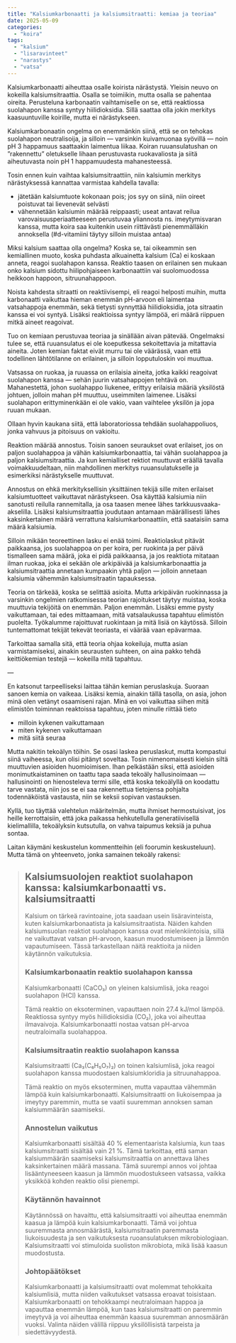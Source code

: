 ```yaml
---
title: "Kalsiumkarbonaatti ja kalsiumsitraatti: kemiaa ja teoriaa"
date: 2025-05-09
categories: 
  - "koira"
tags: 
  - "kalsium"
  - "lisaravinteet"
  - "narastys"
  - "vatsa"
---
```


Kalsiumkarbonaatti aiheuttaa osalle koirista närästystä. Yleisin neuvo on kokeilla kalsiumsitraattia. Osalla se toimiikin, mutta osalla se pahentaa oireita. Perusteluna karbonaatin vaihtamiselle on se, että reaktiossa suolahapon kanssa syntyy hiilidioksidia. Sillä saattaa olla jokin merkitys kaasuuntuville koirille, mutta ei närästykseen.

<!--more-->

Kalsiumkarbonaatin ongelma on enemmänkin siinä, että se on tehokas suolahapon neutralisoija, ja silloin — varsinkin kuivamuonaa syövillä — noin pH 3 happamuus saattaakin laimentua liikaa. Koiran ruuansulatushan on ”rakennettu” oletukselle lihaan perustuvasta ruokavaliosta ja siitä aiheutuvasta noin pH 1 happamuudesta mahanesteessä.

Tosin ennen kuin vaihtaa kalsiumsitraattiin, niin kalsiumin merkitys närästyksessä kannattaa varmistaa kahdella tavalla:

- jätetään kalsiumtuote kokonaan pois; jos syy on siinä, niin oireet poistuvat tai lievenevät selvästi
- vähennetään kalsiumin määrää reippaasti; useat antavat reilua varovaisuusperiaatteeseen perustuvaa yliannosta ns. imeytymisvaran kanssa, mutta koira saa kuitenkin usein riittävästi pienemmälläkin annoksella (#d-vitamiini täytyy silloin muistaa antaa)

Miksi kalsium saattaa olla ongelma? Koska se, tai oikeammin sen kemiallinen muoto, koska puhdasta alkuainetta kalsium (Ca) ei koskaan anneta, reagoi suolahapon kanssa. Reaktio taasen on erilainen sen mukaan onko kalsium sidottu hiilipohjaiseen karbonaattiin vai suolomuodossa heikkoon happoon, sitruunahappoon.

Noista kahdesta sitraatti on reaktiivisempi, eli reagoi helposti muihin, mutta karbonaatti vaikuttaa hieman enemmän pH-arvoon eli laimentaa vatsahappoja enemmän, sekä tietysti synnyttää hiilidioksidia, jota sitraatin kanssa ei voi syntyä. Lisäksi reaktioissa syntyy lämpöä, eri määrä riippuen mitkä aineet reagoivat.

Tuo on kemiaan perustuvaa teoriaa ja sinällään aivan pätevää. Ongelmaksi tulee se, että ruuansulatus ei ole koeputkessa sekoitettavia ja mitattavia aineita. Joten kemian faktat eivät murru tai ole väärässä, vaan että todellinen lähtötilanne on erilainen, ja silloin lopputuloskin voi muuttua.

Vatsassa on ruokaa, ja ruuassa on erilaisia aineita, jotka kaikki reagoivat suolahapon kanssa — sehän juurin vatsahappojen tehtävä on. Mahanestettä, johon suolahappo liukenee, erittyy erilaisia määriä yksilöstä johtuen, jolloin mahan pH muuttuu, useimmiten laimenee. Lisäksi suolahapon erittyminenkään ei ole vakio, vaan vaihtelee yksilön ja jopa ruuan mukaan.

Ollaan hyvin kaukana siitä, että laboratoriossa tehdään suolahappoliuos, jonka vahvuus ja pitoisuus on vakioitu.

Reaktion määrää annostus. Toisin sanoen seuraukset ovat erilaiset, jos on paljon suolahappoa ja vähän kalsiumkarbonaattia, tai vähän suolahappoa ja paljon kalsiumsitraattia. Ja kun kemialliset rektiot muuttuvat eräällä tavalla voimakkuudeltaan, niin mahdollinen merkitys ruuansulatukselle ja esimerkiksi närästykselle muuttuvat.

Annostus on ehkä merkityksellisin yksittäinen tekijä sille miten erilaiset kalsiumtuotteet vaikuttavat närästykseen. Osa käyttää kalsiumia niin sanotusti reilulla rannemitalla, ja osa taasen menee lähes tarkkuusvaaka-akselilla. Lisäksi kalsiumsitraattia joudutaan antamaan määrällisesti lähes kaksinkertainen määrä verrattuna kalsiumkarbonaattiin, että saataisiin sama määrä kalsiumia.

Silloin mikään teoreettinen lasku ei enää toimi. Reaktiolaskut pitävät paikkaansa, jos suolahappoa on per koira, per ruokinta ja per päivä tismalleen sama määrä, joka ei pidä paikkaansa, ja jos reaktiota mitataan ilman ruokaa, joka ei sekään ole arkipäivää ja kalsiumkarbonaattia ja kalsiumsitraattia annetaan kumpaakin yhtä paljon — jolloin annetaan kalsiumia vähemmän kalsiumsitraatin tapauksessa.

Teoria on tärkeää, koska se selittää asioita. Mutta arkipäivän ruokinnassa ja varsinkin ongelmien ratkomisessa teorian rajoitukset täytyy muistaa, koska muuttuvia tekijöitä on enemmän. Paljon enemmän. Lisäksi emme pysty vaikuttamaan, tai edes mittaamaan, mitä vatsalaukussa tapahtuu elimistön puolelta. Työkalumme rajoittuvat ruokintaan ja mitä lisiä on käytössä. Silloin tuntemattomat tekijät tekevät teoriasta, ei väärää vaan epävarmaa.

Tarkoittaa samalla sitä, että teoria ohjaa kokeiluja, mutta asian varmistamiseksi, ainakin seurausten suhteen, on aina pakko tehdä keittiökemian testejä — kokeilla mitä tapahtuu.

—

En katsonut tarpeelliseksi laittaa tähän kemian peruslaskuja. Suoraan sanoen kemia on vaikeaa. Lisäksi kemia, ainakin tällä tasolla, on asia, johon minä olen vetänyt osaamiseni rajan. Minä en voi vaikuttaa siihen mitä elimistön toiminnan reaktoissa tapahtuu, joten minulle riittää tieto

- milloin kykenen vaikuttamaan
- miten kykenen vaikuttamaan
- mitä siitä seuraa

Mutta nakitin tekoälyn töihin. Se osasi laskea peruslaskut, mutta kompastui siinä vaiheessa, kun olisi pitänyt soveltaa. Tosin nimenomaisesti kielsin siltä muuttuvien asioiden huomioimisen. Ihan pelkästään siksi, että asioiden monimutkaistaminen on taattu tapa saada tekoäly hallusinoimaan — hallusinointi on hienosteleva termi sille, että koska tekoälyllä on koodattu tarve vastata, niin jos se ei saa rakennettua tietojensa pohjalta todennäköistä vastausta, niin se keksii sopivan vastauksen.

Kyllä, tuo täyttää valehtelun määritelmän, mutta ihmiset hermostuisivat, jos heille kerrottaisiin, että joka paikassa hehkutellulla generatiivisellä kielimallilla, tekoälyksin kutsutulla, on vahva taipumus keksiä ja puhua sontaa.

Laitan käymäni keskustelun kommentteihin (eli foorumin keskusteluun). Mutta tämä on yhteenveto, jonka samainen tekoäly rakensi:

> ## Kalsiumsuolojen reaktiot suolahapon kanssa: kalsiumkarbonaatti vs. kalsiumsitraatti
> 
> Kalsium on tärkeä ravintoaine, jota saadaan usein lisäravinteista, kuten kalsiumkarbonaatista ja kalsiumsitraatista. Näiden kahden kalsiumsuolan reaktiot suolahapon kanssa ovat mielenkiintoisia, sillä ne vaikuttavat vatsan pH-arvoon, kaasun muodostumiseen ja lämmön vapautumiseen. Tässä tarkastellaan näitä reaktioita ja niiden käytännön vaikutuksia.
> 
> ### Kalsiumkarbonaatin reaktio suolahapon kanssa
> 
> Kalsiumkarbonaatti (CaCO₃) on yleinen kalsiumlisä, joka reagoi suolahapon (HCl) kanssa.
> 
> Tämä reaktio on eksoterminen, vapauttaen noin 27.4 kJ/mol lämpöä. Reaktiossa syntyy myös hiilidioksidia (CO₂), joka voi aiheuttaa ilmavaivoja. Kalsiumkarbonaatti nostaa vatsan pH-arvoa neutraloimalla suolahappoa.
> 
> ### Kalsiumsitraatin reaktio suolahapon kanssa
> 
> Kalsiumsitraatti (Ca₃(C₆H₅O₇)₂) on toinen kalsiumlisä, joka reagoi suolahapon kanssa muodostaen kalsiumkloridia ja sitruunahappoa.
> 
> Tämä reaktio on myös eksoterminen, mutta vapauttaa vähemmän lämpöä kuin kalsiumkarbonaatti. Kalsiumsitraatti on liukoisempaa ja imeytyy paremmin, mutta se vaatii suuremman annoksen saman kalsiummäärän saamiseksi.
> 
> ### Annostelun vaikutus
> 
> Kalsiumkarbonaatti sisältää 40 % elementaarista kalsiumia, kun taas kalsiumsitraatti sisältää vain 21 %. Tämä tarkoittaa, että saman kalsiummäärän saamiseksi kalsiumsitraattia on annettava lähes kaksinkertainen määrä massana. Tämä suurempi annos voi johtaa lisääntyneeseen kaasun ja lämmön muodostukseen vatsassa, vaikka yksikköä kohden reaktio olisi pienempi.
> 
> ### Käytännön havainnot
> 
> Käytännössä on havaittu, että kalsiumsitraatti voi aiheuttaa enemmän kaasua ja lämpöä kuin kalsiumkarbonaatti. Tämä voi johtua suuremmasta annosmäärästä, kalsiumsitraatin paremmasta liukoisuudesta ja sen vaikutuksesta ruoansulatuksen mikrobiologiaan. Kalsiumsitraatti voi stimuloida suoliston mikrobiota, mikä lisää kaasun muodostusta.
> 
> ### Johtopäätökset
> 
> Kalsiumkarbonaatti ja kalsiumsitraatti ovat molemmat tehokkaita kalsiumlisiä, mutta niiden vaikutukset vatsassa eroavat toisistaan. Kalsiumkarbonaatti on tehokkaampi neutraloimaan happoa ja vapauttaa enemmän lämpöä, kun taas kalsiumsitraatti on paremmin imeytyvä ja voi aiheuttaa enemmän kaasua suuremman annosmäärän vuoksi. Valinta näiden välillä riippuu yksilöllisistä tarpeista ja siedettävyydestä.
